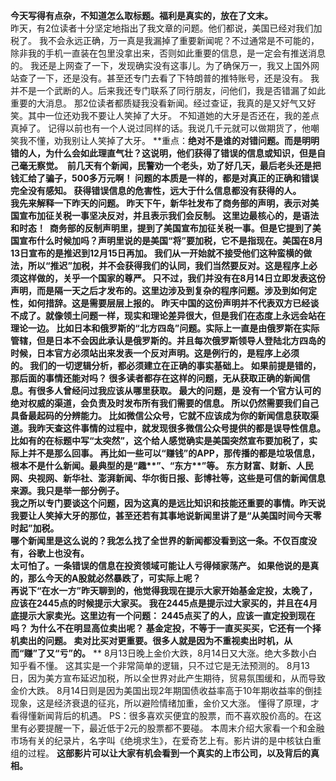 **今天写得有点杂，不知道怎么取标题。福利是真实的，放在了文末。**  
昨天，有2位读者十分坚定地指出了我文章的问题。他们都说，美国已经对我们加税了。 我不会永远正确，万一真是我漏掉了重要新闻呢？不过通常是不可能的，除非我的手机一直装在包里没拿出来，否则如此重要的信息，是一定会有推送消息的。 我还是上网查了一下，发现确实没有这事儿。为了确保万一，我又上国外网站查了一下，还是没有。甚至还专门去看了下特朗普的推特账号，还是没有。 我并不是一个武断的人。后来我还专门联系了同行朋友，问他们，我是否错漏了如此重要的大消息。 那2位读者都质疑我没看新闻。经过查证，我真的是又好气又好笑。其中一位还劝我不要让人笑掉了大牙。 不知道她的大牙是否还在，我的差点真掉了。 记得以前也有一个人说过同样的话。我说几千元就可以做期货了，他嘲笑我不懂，劝我别让人笑掉了大牙。 **重点：****绝对不是谁的对错问题。而是明明错的人，为什么会如此理直气壮？这说明，他们获得了错误的信息或知识，但是自己毫无察觉。**  前几天有个新闻，民警劝一个老头，劝了好几天，最后老头还是把钱汇给了骗子，500多万元啊！ 问题的本质是一样的，都是对真正的正确和错误完全没有感知。 **获得错误信息的危害性，远大于什么信息都没有获得的人。**    
我先来解释一下昨天的问题。 昨天下午，新华社发布了商务部的声明，表示对美国宣布加征关税一事坚决反对，并且表示我们会反制。 **这里边最核心的，是语法和时态！**  商务部的反制声明里，提到了美国宣布加征关税一事。但是它提到了美国宣布什么时候加吗？声明里说的是美国“将”要加税，它不是指现在。美国在8月13日宣布的是推迟到12月15日再加。 我们从一开始就不接受他们这种蛮横的做法，所以“推迟”加税，并不会获得我们的认同，我们当然要反对。这是程序上必须这样做的，关乎一个国家的尊严。 只不过，我们并没有在8月14日立即发表这份声明，而是隔一天之后才发布的。这里边涉及到复杂的程序问题。涉及到如何定性，如何措辞。这是需要层层上报的。 昨天中国的这份声明并不代表双方已经谈不成了。就像领土问题一样，现实和理论差异很大，但是我们在态度上永远会站在理论一边。 比如日本和俄罗斯的“北方四岛”问题。实际上一直是由俄罗斯在实际管辖，但是日本不会因此承认是俄罗斯的。并且每次俄罗斯领导人登陆北方四岛的时候，日本官方必须站出来发表一个反对声明。这是例行的，是程序上必须的。 **我们的一切逻辑分析，都必须建立在正确的事实基础上。** 如果前提是错的，那后面的事情还能对吗？ 很多读者都存在这样的问题，无从获取正确的新闻信息。有很多人曾经问过我应该从哪里获取。 最大的问题，是 **没有一个官方认可的绝对权威的渠道，会负责及时发布所有我们需要的信息。** 所以仍然需要我们自己具备最起码的分辨能力。 比如微信公众号，它就不应该成为你的新闻信息获取渠道。我昨天查这件事情的过程中，就发现很多微信公众号提供的都是误导性信息。比如有的在标题中写“太突然”，这个给人感觉确实是美国突然宣布要加税了，实际上并不是那么回事。 再比如一些可以“赚钱”的APP，那传播的都是垃圾信息，根本不是什么新闻。最典型的是“趣\*\*”、“东方\*\*”等。 东方财富、财新、人民网、央视网、新华社、澎湃新闻、华尔街日报、彭博社等，这些是可信的新闻信息来源。我只是举一部分例子。  
我之所以专门要谈这个问题，因为这真的是远比知识和技能还重要的事情。昨天说我要让人笑掉大牙的那位，甚至还若有其事地说新闻里讲了是“从美国时间今天零时起”加税。  
哪个新闻里是这么说的？我怎么找了全世界的新闻都没看到这一条。不仅百度没有，谷歌上也没有。  
**太可怕了。一条错误的信息在投资领域可能让人亏得倾家荡产。** 如果他说的是真的，那么今天的A股就必然暴跌了，可实际上呢？   
再说下“在水一方”昨天聊到的，他觉得我现在提示大家开始基金定投，太晚了，应该在2445点的时候提示大家买。 我在2445点是提示过大家买的，并且在4月底提示大家卖光。这里边有一个问题： **2445点买了的人，应该一直定投到现在吗？** 为什么不在明显高位卖出呢？ 基金定投，不等于一直买买买，它还有一个择机卖出的问题。 **卖对比买对更重要。很多人就是因为不重视卖出时机，从而“赚”了又“亏”的。**** ** 8月13日晚上金价大跌，8月14日又大涨。绝大多数小白知乎看不懂。 这其实是一个非常简单的逻辑，只不过它是无法预测的。 8月13日，因为美方宣布延迟加税，所以全世界对此产生期待，贸易氛围缓和，从而导致金价大跌。 8月14日则是因为美国出现2年期国债收益率高于10年期收益率的倒挂现象，这是经济衰退的征兆，所以避险情绪加重，金价又大涨。 懂得了原理，才看得懂新闻背后的机遇。 PS：很多喜欢买便宜的股票，而不喜欢股价高的。在这里有必要提醒一下，最近低于2元的股票都不要碰。 本周末介绍大家看一个和金融市场有关的纪录片，名字叫《绝境求生》，在爱奇艺上有。影片讲的是中核钛白重组的过程。 **这部影片可以让大家有机会看到一个真实的上市公司，以及背后的真相。** 